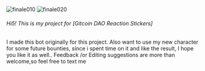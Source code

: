 ![finale010](https://user-images.githubusercontent.com/83480661/151657314-07d50d4b-37a7-4a7c-80f0-e8201e9a6611.png)
![finale020](https://user-images.githubusercontent.com/83480661/151657313-5d82f181-25aa-4bc1-b5a3-5cfa6e5d5b76.png)


###### Hi5! This is my project for [Gitcoin DAO Reaction Stickers] 
I made this bot originally for this project. 
Also want to use my new character for some future bounties,
since i spent time on it and like the result, I hope you like it as well.. 
Feedback /or Editing suggestions are more than welcome,so feel free to text me
